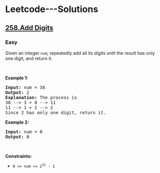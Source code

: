 # Leetcode---Solutions
<h2>
  <a href="https://leetcode.com/problems/add-digits/description/">
    258.Add Digits
  </a>
</h2>
<h3>
  Easy
</h3>
<p>Given an integer <code>num</code>, repeatedly add all its digits until the result has only one digit, and return it.</p>

<p>&nbsp;</p>
<p><strong>Example 1:</strong></p>

<pre><strong>Input:</strong> num = 38
<strong>Output:</strong> 2
<strong>Explanation:</strong> The process is
38 --&gt; 3 + 8 --&gt; 11
11 --&gt; 1 + 1 --&gt; 2 
Since 2 has only one digit, return it.
</pre>

<p><strong>Example 2:</strong></p>

<pre><strong>Input:</strong> num = 0
<strong>Output:</strong> 0
</pre>

<p>&nbsp;</p>
<p><strong>Constraints:</strong></p>

<ul>
	<li><code>0 &lt;= num &lt;= 2<sup>31</sup> - 1</code></li>
</ul>

